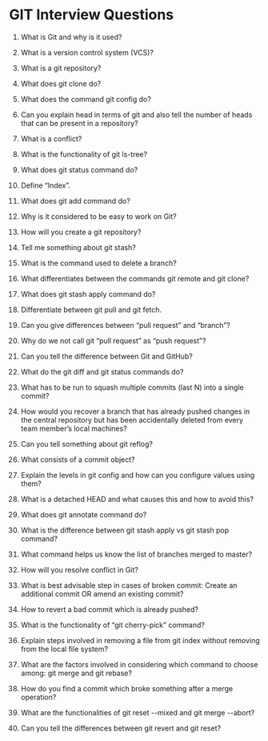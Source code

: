 # GIT Interview Questions
1. What is Git and why is it used?


2. What is a version control system (VCS)?


3. What is a git repository?


4. What does git clone do?


5. What does the command git config do?


6. Can you explain head in terms of git and also tell the number of heads that can be present in a repository?


7. What is a conflict?


8. What is the functionality of git ls-tree?


9.  What does git status command do?


10. Define “Index”.


11. What does git add command do?


12. Why is it considered to be easy to work on Git?


13. How will you create a git repository?


14. Tell me something about git stash?


15. What is the command used to delete a branch?


16. What differentiates between the commands git remote and git clone?


18. What does git stash apply command do?


19. Differentiate between git pull and git fetch.


20. Can you give differences between “pull request” and “branch”?


21. Why do we not call git “pull request” as “push request”?


22. Can you tell the difference between Git and GitHub?


23. What do the git diff and git status commands do?


24. What has to be run to squash multiple commits (last N) into a single commit?


25. How would you recover a branch that has already pushed changes in the central repository but has been accidentally deleted from every team member’s local machines?


26. Can you tell something about git reflog?


27. What consists of a commit object?


28. Explain the levels in git config and how can you configure values using them?


29. What is a detached HEAD and what causes this and how to avoid this?


30. What does git annotate command do?


31. What is the difference between git stash apply vs git stash pop command?


32. What command helps us know the list of branches merged to master?


33. How will you resolve conflict in Git?


34. What is best advisable step in cases of broken commit: Create an additional commit OR amend an existing commit?


35. How to revert a bad commit which is already pushed?


36. What is the functionality of “git cherry-pick” command?


37. Explain steps involved in removing a file from git index without removing from the local file system?


38. What are the factors involved in considering which command to choose among: git merge and git rebase?


39. How do you find a commit which broke something after a merge operation?


40. What are the functionalities of git reset --mixed and git merge --abort?


41. Can you tell the differences between git revert and git reset?


